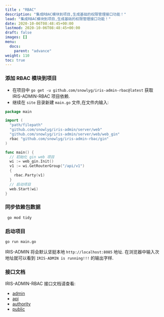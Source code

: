 ```yaml
---
title : "RBAC"
description: "集成RBAC模块到项目,生成基础的权限管理接口功能！"
lead: "集成RBAC模块到项目,生成基础的权限管理接口功能！"
date: 2020-10-06T08:48:45+00:00
lastmod: 2020-10-06T08:48:45+00:00
draft: false
images: []
menu:
  docs:
    parent: "advance"
weight: 110
toc: true
---
```


### 添加 RBAC 模块到项目


- 在项目中 `go get -u github.com/snowlyg/iris-admin-rbac@latest` 获取 IRIS-ADMIN-RBAC 项目依赖.
- 继续在 `site` 目录新建 `main.go` 文件,在文件内输入:
  
```go
package main

import (
  "path/filepath"
  "github.com/snowlyg/iris-admin/server/web"
  "github.com/snowlyg/iris-admin/server/web/web_gin"
  rbac "github.com/snowlyg/iris-admin-rbac/gin"
)

func main() {
  // 初始化 gin web 项目
  wi := web_gin.Init()
  v1 := wi.GetRouterGroup("/api/v1")
  {
    rbac.Party(v1)
  }
  // 启动项目
  web.Start(wi)
}
```

### 同步依赖包数据

```bash
 go mod tidy
```

### 启动项目

```bash
go run main.go
```

IRIS-ADMIN 将会默认坚挺本地 `http://localhost:8085` 地址. 在浏览器中输入次地址就可以看到 `IRIS-ADMIN is running!!!` 的输出字样.

### 接口文档

IRIS-ADMIN-RBAC 接口文档请查看:

- [admin](https://github.com/snowlyg/iris-admin-rbac/tree/main/gin/admin/test)
- [api](https://github.com/snowlyg/iris-admin-rbac/tree/main/gin/api/test)
- [authority](https://github.com/snowlyg/iris-admin-rbac/tree/main/gin/authority/test)
- [public](https://github.com/snowlyg/iris-admin-rbac/tree/main/gin/public/test)
